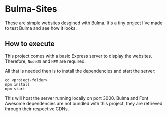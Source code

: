 # Bulma-Sites
These are simple websites desgined with Bulma. It's a tiny project I've made to test Bulma and see how it looks.

## How to execute

This project comes with a basic Express server to display the websites. Therefore, `NodeJS` and `NPM` are required.

All that is needed then is to install the dependencies and start the server:

```
cd <project-folder>
npm install
npm start
```

This will host the server running locally on port 3000. Bulma and Font Awesome dependencies are not bundled with this project, they are retrieved through their respective CDNs.
